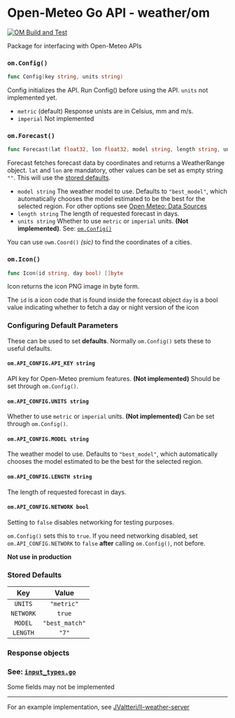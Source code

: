# Open-Meteo Go API - weather/om
[![OM Build and Test](https://github.com/JValtteri/weather/actions/workflows/om-test.yaml/badge.svg)](https://github.com/JValtteri/weather/actions/workflows/om-test.yaml)

Package for interfacing with Open-Meteo APIs

### `om.Config()`
```go
func Config(key string, units string)
```
Config initializes the API. Run Config() before using the API.
`units` not implemented yet.
  - `metric` (default) Response unists are in Celsius, mm and m/s.
  - `imperial` Not implemented

### `om.Forecast()`
```go
func Forecast(lat float32, lon float32, model string, length string, units string) WeatherRange
```
Forecast fetches forecast data by coordinates and returns a WeatherRange object.
`lat` and `lon` are mandatory, other values can be set as empty string `""`. This will use the [stored defaults](#stored-defaults).

- `model string` The weather model to use. Defaults to `"best_model"`, which automatically chooses the model estimated to be the best for the selected region. For other options see [Open Meteo: Data Sources](https://open-meteo.com/en/docs?#data_sources)
- `length string` The length of requested forecast in days.
- `units string` Whether to use `metric` or `imperial` units. **(Not implemented)**. See: [`om.Config()`](#omconfig)

You can use `owm.Coord()` *(sic)* to find the coordinates of a cities.

### `om.Icon()`
```go
func Icon(id string, day bool) []byte
```
Icon returns the icon PNG image in byte form.

The `id` is a icon code that is found inside the forecast object
`day` is a bool value indicating whether to fetch a day or night version of the icon

### Configuring Default Parameters

These can be used to set **defaults**. Normally `om.Config()` sets these to useful defaults.

#### `om.API_CONFIG.API_KEY string`
API key for Open-Meteo premium features. **(Not implemented)**
Should be set through `om.Config()`.

#### `om.API_CONFIG.UNITS string`
Whether to use `metric` or `imperial` units. **(Not implemented)**
Can be set through `om.Config()`.

#### `om.API_CONFIG.MODEL string`
The weather model to use. Defaults to `"best_model"`, which automatically chooses the model estimated to be the best for the selected region.

#### `om.API_CONFIG.LENGTH string`
The length of requested forecast in days.

#### `om.API_CONFIG.NETWORK bool`
Setting to `false` disables networking for testing purposes.

`om.Config()` sets this to `true`. If you need networking disabled, set `om.API_CONFIG.NETWORK` to `false` **after** calling `om.Config()`, not before.

**Not use in production**

### Stored Defaults

| Key | Value
| :--: | :--: |
| `UNITS` | `"metric"` |
| `NETWORK` | `true` |
| `MODEL` | `"best_match"` |
| `LENGTH` | `"7"` |

### Response objects

### See: [`input_types.go`](input_types.go)

Some fields may not be implemented

---
For an example implementation, see [JValtteri/ll-weather-server](https://github.com/JValtteri/ll-weather-server)
